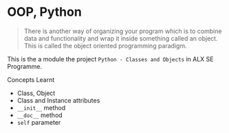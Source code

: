 # OOP, Python
> There is another way of organizing your program which is to combine data and functionality and wrap it inside something called an object. This is called the object oriented programming paradigm.

This is the a module the project `Python - Classes and Objects` in ALX SE Programme.

Concepts Learnt
- Class, Object
- Class and Instance attributes
- `__init__` method
- `__doc__` method
- `self` parameter
